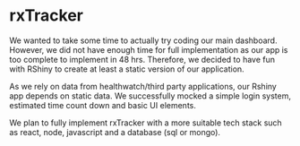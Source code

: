 # rxTracker

We wanted to take some time to actually try coding our main dashboard. However, we did not have enough time for full implementation as our app is too complete to implement in 48 hrs. Therefore, we decided to have fun with RShiny to create at least a static version of our application.

As we rely on data from healthwatch/third party applications, our Rshiny app depends on static data. We successfully mocked a simple login system, estimated time count down and basic UI elements.

We plan to fully implement rxTracker with a more suitable tech stack such as react, node, javascript and a database (sql or mongo).
